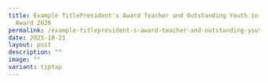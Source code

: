 ```yaml
---
title: Example TitlePresident's Award Teacher and Outstanding Youth in Education
  Award 2026
permalink: /example-titlepresident-s-award-teacher-and-outstanding-youth-in-education-award-2026/
date: 2025-10-21
layout: post
description: ""
image: ""
variant: tiptap
---
```


